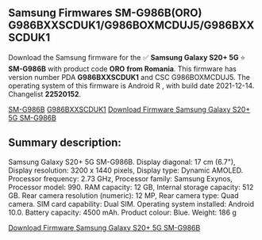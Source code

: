 <h2>Samsung Firmwares SM-G986B(ORO) G986BXXSCDUK1/G986BOXMCDUJ5/G986BXXSCDUK1</h2>
Download the Samsung firmware for the ✅ <strong>Samsung Galaxy S20+ 5G </strong> ⭐ <strong>SM-G986B</strong> with product code <strong>ORO</strong> <strong> from Romania</strong>. This firmware has version number PDA <strong>G986BXXSCDUK1</strong> and CSC G986BOXMCDUJ5. The operating system of this firmware is Android R , with build date 2021-12-14. Changelist <strong>22520152</strong>.


[SM-G986B](https://samfirm.shop/samsung/model/SM-G986B)
[G986BXXSCDUK1](https://samfirm.shop/samsung/pda/G986BXXSCDUK1)
[Download Firmware Samsung Galaxy S20+ 5G SM-G986B](https://samfirm.shop/samsung/firmware/483526)
<h2>Summary description:</h2>
<p>Samsung Galaxy S20+ 5G SM-G986B. Display diagonal: 17 cm (6.7"), Display resolution: 3200 x 1440 pixels, Display type: Dynamic AMOLED. Processor frequency: 2.73 GHz, Processor family: Samsung Exynos, Processor model: 990. RAM capacity: 12 GB, Internal storage capacity: 512 GB. Rear camera resolution (numeric): 12 MP, Rear camera type: Quad camera. SIM card capability: Dual SIM. Operating system installed: Android 10.0. Battery capacity: 4500 mAh. Product colour: Blue. Weight: 186 g</p>


[Download Firmware Samsung Galaxy S20+ 5G SM-G986B](https://samfirm.shop/samsung/firmware/483526)
